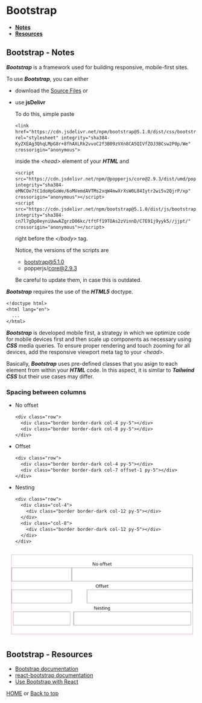# Bootstrap

- **[Notes](#bootstrap---notes)**
- **[Resources](#bootstrap---resources)**

## Bootstrap - Notes

***Bootstrap*** is a framework used for building responsive, mobile-first sites.

To use ***Bootstrap***, you can either

- download the [Source Files](https://getbootstrap.com/docs/5.1/getting-started/download/) or
- use **jsDelivr**

  To do this, simple paste

      <link href="https://cdn.jsdelivr.net/npm/bootstrap@5.1.0/dist/css/bootstrap.min.css" rel="stylesheet" integrity="sha384-KyZXEAg3QhqLMpG8r+8fhAXLRk2vvoC2f3B09zVXn8CA5QIVfZOJ3BCsw2P0p/We" crossorigin="anonymous">
  inside the *\<head>* element of your ***HTML*** and

      <script src="https://cdn.jsdelivr.net/npm/@popperjs/core@2.9.3/dist/umd/popper.min.js" integrity="sha384-eMNCOe7tC1doHpGoWe/6oMVemdAVTMs2xqW4mwXrXsW0L84Iytr2wi5v2QjrP/xp" crossorigin="anonymous"></script>
      <script src="https://cdn.jsdelivr.net/npm/bootstrap@5.1.0/dist/js/bootstrap.min.js" integrity="sha384-cn7l7gDp0eyniUwwAZgrzD06kc/tftFf19TOAs2zVinnD/C7E91j9yyk5//jjpt/" crossorigin="anonymous"></script>
  right before the *\</body>* tag.

  Notice, the versions of the scripts are
  - bootstrap@5.1.0
  - popperjs/core@2.9.3

  Be careful to update them, in case this is outdated.

***Bootstrap*** requires the use of the ***HTML5*** doctype.

    <!doctype html>
    <html lang="en">
      ...
    </html>
***Bootstrap*** is developed mobile first, a strategy in which we optimize code for mobile devices first and then scale up components as necessary using ***CSS*** media queries. To ensure proper rendering and touch zooming for all devices, add the responsive viewport meta tag to your *\<head>*.

Basically, ***Bootstrap*** uses pre-defined classes that you asign to each element from within your ***HTML*** code. In this aspect, it is similar to ***Tailwind CSS*** but their use cases may differ.

### Spacing between columns

- No offset

      <div class="row">
        <div class="border border-dark col-4 py-5"></div>
        <div class="border border-dark col-8 py-5"></div>
      </div>
- Offset

      <div class="row">
        <div class="border border-dark col-4 py-5"></div>
        <div class="border border-dark col-7 offset-1 py-5"></div>
      </div>
- Nesting

      <div class="row">
        <div class="col-4">
          <div class="border border-dark col-12 py-5"></div>
        </div>
        <div class="col-8">
          <div class="border border-dark col-12 py-5"></div>
        </div>
      </div>

![Bootstrap column spacing](../../../../Images/Bootstrap-Column-Spacing.png)

## Bootstrap - Resources

- [Bootstrap documentation](https://getbootstrap.com/docs/)
- [react-bootstrap documentation](https://react-bootstrap.github.io/getting-started/introduction/)
- [Use Bootstrap with React](https://www.creative-tim.com/blog/web-design/how-to-use-bootstrap-with-reactjs/)

[HOME](https://github.com/Stratis-Dermanoutsos/Full-Stack-2021#full-stack-roadmap-2021) or [Back to top](#bootstrap)
